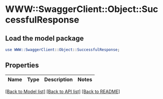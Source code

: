 # WWW::SwaggerClient::Object::SuccessfulResponse

## Load the model package
```perl
use WWW::SwaggerClient::Object::SuccessfulResponse;
```

## Properties
Name | Type | Description | Notes
------------ | ------------- | ------------- | -------------

[[Back to Model list]](../README.md#documentation-for-models) [[Back to API list]](../README.md#documentation-for-api-endpoints) [[Back to README]](../README.md)


